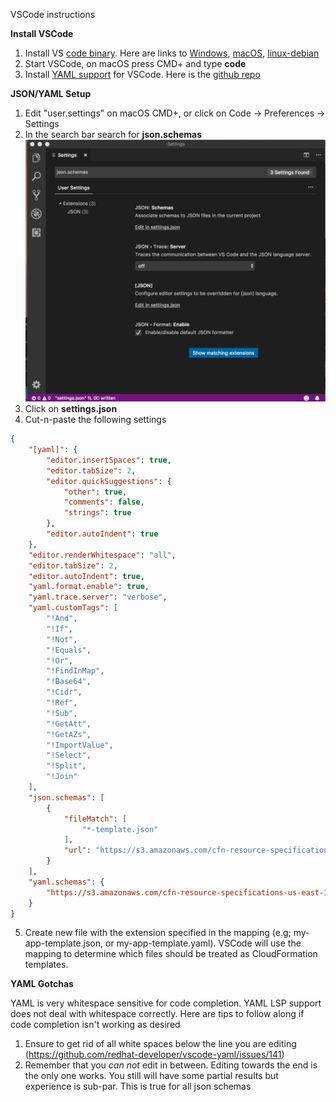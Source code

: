 VSCode instructions 

**Install VSCode**

1. Install VS [code binary](https://code.visualstudio.com/). Here are links to [Windows](https://aka.ms/win32-user-stable), [macOS](ihttps://go.microsoft.com/fwlink/?LinkID=620882), [linux-debian](ihttps://go.microsoft.com/fwlink/?LinkID=760868)
2. Start VSCode, on macOS press CMD+<SPACE> and type __code__
3. Install [YAML support](https://marketplace.visualstudio.com/items?itemName=redhat.vscode-yaml) for VSCode. Here is the [github repo](https://github.com/redhat-developer/vscode-yaml)

**JSON/YAML Setup**

1. Edit "user.settings" on macOS CMD+, or click on Code -> Preferences -> Settings
2. In the search bar search for __json.schemas__ ![VS-Code-Setup](../images/VS-JsonSettings.png)
3. Click on __settings.json__
4. Cut-n-paste the following settings
```json
{
    "[yaml]": {
        "editor.insertSpaces": true,
        "editor.tabSize": 2,
        "editor.quickSuggestions": {
            "other": true,
            "comments": false,
            "strings": true
        },
        "editor.autoIndent": true
    },
    "editor.renderWhitespace": "all",
    "editor.tabSize": 2,
    "editor.autoIndent": true,
    "yaml.format.enable": true,
    "yaml.trace.server": "verbose",
    "yaml.customTags": [
        "!And",
        "!If",
        "!Not",
        "!Equals",
        "!Or",
        "!FindInMap",
        "!Base64",
        "!Cidr",
        "!Ref",
        "!Sub",
        "!GetAtt",
        "!GetAZs",
        "!ImportValue",
        "!Select",
        "!Split",
        "!Join"
    ],
    "json.schemas": [
        {
            "fileMatch": [
                "*-template.json"
            ],
            "url": "https://s3.amazonaws.com/cfn-resource-specifications-us-east-1-prod/schemas/2.15.0/all-spec.json"
        }
    ],
    "yaml.schemas": {
        "https://s3.amazonaws.com/cfn-resource-specifications-us-east-1-prod/schemas/2.15.0/all-spec.json": "*-template.yaml"
    }
}
```
5. Create new file with the extension specified in the mapping (e.g; my-app-template.json, or my-app-template.yaml). VSCode will use the mapping to determine which files should be treated as CloudFormation templates.

**YAML Gotchas**

YAML is very whitespace sensitive for code completion. YAML LSP support does not deal with whitespace correctly. Here are tips to follow along if code completion isn't working as desired 

1. Ensure to get rid of all white spaces below the line you are editing (https://github.com/redhat-developer/vscode-yaml/issues/141)
2. Remember that you _can not_ edit in between. Editing towards the end is the only one works. You still will have some partial results but experience is sub-par. This is true for all json schemas
